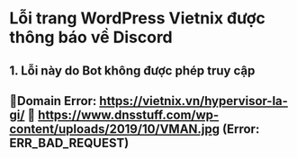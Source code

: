 # Lỗi trang WordPress Vietnix được thông báo về Discord

## 1. Lỗi này do Bot không được phép truy cập 

🚨Domain Error: https://vietnix.vn/hypervisor-la-gi/
🔗 https://www.dnsstuff.com/wp-content/uploads/2019/10/VMAN.jpg (Error: ERR_BAD_REQUEST)
------------------
